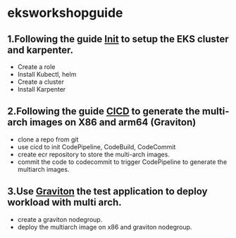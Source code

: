 # eksworkshopguide
## 1.Following the guide [Init](Init.MD) to setup the EKS cluster and karpenter. 
* Create a role
* Install Kubectl, helm
* Create a cluster
* Install Karpenter
 
## 2.Following the guide [CICD](CICD.MD) to generate the multi-arch images on X86 and arm64 (Graviton)
* clone a repo from git
* use cicd to init CodePipeline, CodeBuild, CodeCommit
* create ecr repository to store the multi-arch images.
* commit the code to codecommit to trigger CodePipeline to generate the multiarch images.

## 3.Use [Graviton](Graviton.MD) the test application to deploy workload with multi arch.
* create a graviton nodegroup.
* deploy the multiarch image on x86 and graviton nodegroup.
